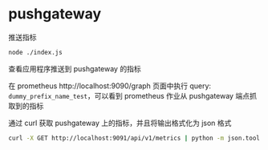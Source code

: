 # pushgateway

推送指标

```bash
node ./index.js
```

查看应用程序推送到 pushgateway 的指标

在 prometheus http://localhost:9090/graph 页面中执行 query: `dummy_prefix_name_test`，可以看到 prometheus 作业从 pushgateway 端点抓取到的指标

通过 curl 获取 pushgateway 上的指标，并且将输出格式化为 json 格式

```bash
curl -X GET http://localhost:9091/api/v1/metrics | python -m json.tool
```

